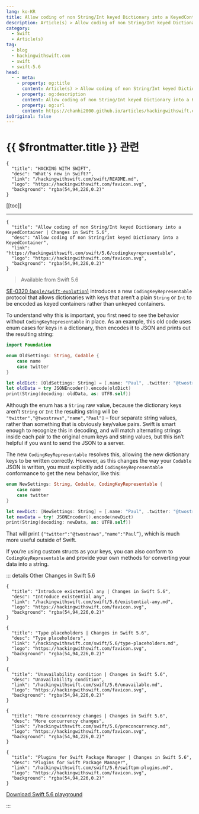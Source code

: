 ```yaml
---
lang: ko-KR
title: Allow coding of non String/Int keyed Dictionary into a KeyedContainer
description: Article(s) > Allow coding of non String/Int keyed Dictionary into a KeyedContainer
category:
  - Swift
  - Article(s)
tag: 
  - blog
  - hackingwithswift.com
  - swift
  - swift-5.6
head:
  - - meta:
    - property: og:title
      content: Article(s) > Allow coding of non String/Int keyed Dictionary into a KeyedContainer
    - property: og:description
      content: Allow coding of non String/Int keyed Dictionary into a KeyedContainer
    - property: og:url
      content: https://chanhi2000.github.io/articles/hackingwithswift.com/swift/5.6/codingkeyrepresentable.html
isOriginal: false
---
```


# {{ $frontmatter.title }} 관련

```component VPCard
{
  "title": "HACKING WITH SWIFT",
  "desc": "What's new in Swift?",
  "link": "/hackingwithswift.com/swift/README.md",
  "logo": "https://hackingwithswift.com/favicon.svg",
  "background": "rgba(54,94,226,0.2)"
}
```

[[toc]]

---

```component VPCard
{
  "title": "Allow coding of non String/Int keyed Dictionary into a KeyedContainer | Changes in Swift 5.6",
  "desc": "Allow coding of non String/Int keyed Dictionary into a KeyedContainer",
  "link": "https://hackingwithswift.com/swift/5.6/codingkeyrepresentable", 
  "logo": "https://hackingwithswift.com/favicon.svg",
  "background": "rgba(54,94,226,0.2)"
}
```

> Available from Swift 5.6

[SE-0320 (<FontIcon icon="iconfont icon-github"/>`apple/swift-evolution`)](https://github.com/apple/swift-evolution/blob/main/proposals/0320-codingkeyrepresentable.md) introduces a new `CodingKeyRepresentable` protocol that allows dictionaries with keys that aren’t a plain `String` or `Int` to be encoded as keyed containers rather than unkeyed containers.

To understand why this is important, you first need to see the behavior without `CodingKeyRepresentable` in place. As an example, this old code uses enum cases for keys in a dictionary, then encodes it to JSON and prints out the resulting string:

```swift
import Foundation

enum OldSettings: String, Codable {
    case name
    case twitter
}

let oldDict: [OldSettings: String] = [.name: "Paul", .twitter: "@twostraws"]
let oldData = try JSONEncoder().encode(oldDict)
print(String(decoding: oldData, as: UTF8.self))
```

Although the enum has a `String` raw value, because the dictionary keys aren’t `String` or `Int` the resulting string will be `"twitter","@twostraws","name","Paul"]` – four separate string values, rather than something that is obviously key/value pairs. Swift is smart enough to recognize this in decoding, and will match alternating strings inside each pair to the original enum keys and string values, but this isn’t helpful if you want to send the JSON to a server.

The new `CodingKeyRepresentable` resolves this, allowing the new dictionary keys to be written correctly. However, as this changes the way your `Codable` JSON is written, you must explicitly add `CodingKeyRepresentable` conformance to get the new behavior, like this:

```swift
enum NewSettings: String, Codable, CodingKeyRepresentable {
    case name
    case twitter
}

let newDict: [NewSettings: String] = [.name: "Paul", .twitter: "@twostraws"]
let newData = try! JSONEncoder().encode(newDict)
print(String(decoding: newData, as: UTF8.self))
```

That will print `{"twitter":"@twostraws","name":"Paul”}`, which is much more useful outside of Swift.

If you’re using custom structs as your keys, you can also conform to `CodingKeyRepresentable` and provide your own methods for converting your data into a string.

::: details Other Changes in Swift 5.6

```component VPCard
{
  "title": "Introduce existential any | Changes in Swift 5.6",
  "desc": "Introduce existential any",
  "link": "/hackingwithswift.com/swift/5.6/existential-any.md",
  "logo": "https://hackingwithswift.com/favicon.svg",
  "background": "rgba(54,94,226,0.2)"
}
```

```component VPCard
{
  "title": "Type placeholders | Changes in Swift 5.6",
  "desc": "Type placeholders",
  "link": "/hackingwithswift.com/swift/5.6/type-placeholders.md",
  "logo": "https://hackingwithswift.com/favicon.svg",
  "background": "rgba(54,94,226,0.2)"
}
```
<!-- 
```component VPCard
{
  "title": "Allow coding of non String/Int keyed Dictionary into a KeyedContainer | Changes in Swift 5.6",
  "desc": "Allow coding of non String/Int keyed Dictionary into a KeyedContainer",
  "link": "/hackingwithswift.com/swift/5.6/codingkeyrepresentable.md",
  "logo": "https://hackingwithswift.com/favicon.svg",
  "background": "rgba(54,94,226,0.2)"
}
```
-->
```component VPCard
{
  "title": "Unavailability condition | Changes in Swift 5.6",
  "desc": "Unavailability condition",
  "link": "/hackingwithswift.com/swift/5.6/unavailable.md",
  "logo": "https://hackingwithswift.com/favicon.svg",
  "background": "rgba(54,94,226,0.2)"
}
```

```component VPCard
{
  "title": "More concurrency changes | Changes in Swift 5.6",
  "desc": "More concurrency changes",
  "link": "/hackingwithswift.com/swift/5.6/preconcurrency.md",
  "logo": "https://hackingwithswift.com/favicon.svg",
  "background": "rgba(54,94,226,0.2)"
}
```

```component VPCard
{
  "title": "Plugins for Swift Package Manager | Changes in Swift 5.6",
  "desc": "Plugins for Swift Package Manager",
  "link": "/hackingwithswift.com/swift/5.6/swiftpm-plugins.md",
  "logo": "https://hackingwithswift.com/favicon.svg",
  "background": "rgba(54,94,226,0.2)"
}
```

[<FontIcon icon="fas fa-file-zipper"/>Download Swift 5.6 playground](https://hackingwithswift.com/files/playgrounds/swift/playground-5-5-to-5-6.playground.zip)

:::

